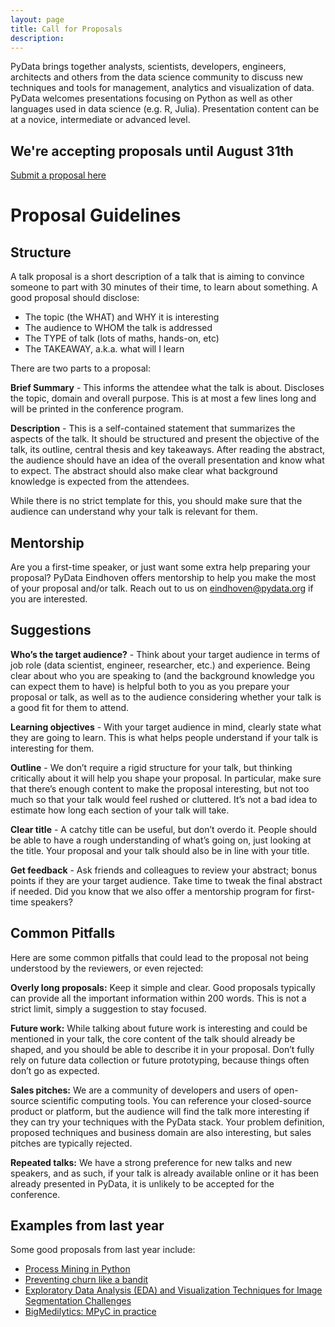 ```yaml
---
layout: page
title: Call for Proposals
description: 
---
```


PyData brings together analysts, scientists, developers, engineers, architects and others from the data science community
to discuss new techniques and tools for management, analytics and visualization of data. PyData welcomes presentations
focusing on Python as well as other languages used in data science (e.g. R, Julia). Presentation content can be at a novice, 
intermediate or advanced level.

## We're accepting proposals until August 31th

<a href="https://pydata.org/eindhoven2020/accounts/login/" target="_blank" class="button fit special">Submit a proposal here</a>

# Proposal Guidelines
## Structure
A talk proposal is a short description of a talk that is aiming to convince someone to part with 30 minutes of their time, 
to learn about something. A good proposal should disclose:

- The topic (the WHAT) and WHY it is interesting
- The audience to WHOM the talk is addressed
- The TYPE of talk (lots of maths, hands-on, etc)
- The TAKEAWAY, a.k.a. what will I learn

There are two parts to a proposal:

**Brief Summary** - This informs the attendee what the talk is about. Discloses the topic, domain and overall purpose. This is at most a few lines long and will be printed in the conference program.

**Description** - This is a self-contained statement that summarizes the aspects of the talk. It should be structured and present the objective of the talk, its outline, central thesis and key takeaways. After reading the abstract, the audience should have an idea of the overall presentation and know what to expect. The abstract should also make clear what background knowledge is expected from the attendees.

While there is no strict template for this, you should make sure that the audience can understand why your talk is relevant for them.

## Mentorship
Are you a first-time speaker, or just want some extra help preparing your proposal? PyData Eindhoven offers mentorship to help you make the most of your proposal and/or talk. Reach out to us on eindhoven@pydata.org if you are interested. 

## Suggestions
**Who’s the target audience?** - Think about your target audience in terms of job role (data scientist, engineer, researcher, etc.) and experience. Being clear about who you are speaking to (and the background knowledge you can expect them to have) is helpful both to you as you prepare your proposal or talk, as well as to the audience considering whether your talk is a good fit for them to attend.

**Learning objectives** - With your target audience in mind, clearly state what they are going to learn. This is what helps people understand if your talk is interesting for them.

**Outline** - We don’t require a rigid structure for your talk, but thinking critically about it will help you shape your proposal. In particular, make sure that there’s enough content to make the proposal interesting, but not too much so that your talk would feel rushed or cluttered. It’s not a bad idea to estimate how long each section of your talk will take.

**Clear title** - A catchy title can be useful, but don’t overdo it. People should be able to have a rough understanding of what’s going on, just looking at the title. Your proposal and your talk should also be in line with your title.

**Get feedback** - Ask friends and colleagues to review your abstract; bonus points if they are your target audience. Take time to tweak the final abstract if needed. Did you know that we also offer a mentorship program for first-time speakers?

## Common Pitfalls
Here are some common pitfalls that could lead to the proposal not being understood by the reviewers, or even rejected:

**Overly long proposals:** Keep it simple and clear. Good proposals typically can provide all the important information within 200 words. This is not a strict limit, simply a suggestion to stay focused.

**Future work:** While talking about future work is interesting and could be mentioned in your talk, the core content of the talk should already be shaped, and you should be able to describe it in your proposal. Don’t fully rely on future data collection or future prototyping, because things often don’t go as expected.

**Sales pitches:** We are a community of developers and users of open-source scientific computing tools. You can reference your closed-source product or platform, but the audience will find the talk more interesting if they can try your techniques with the PyData stack. Your problem definition, proposed techniques and business domain are also interesting, but sales pitches are typically rejected.

**Repeated talks:** We have a strong preference for new talks and new speakers, and as such, if your talk is already available online or it has been already presented in PyData, it is unlikely to be accepted for the conference.

## Examples from last year

Some good proposals from last year include:

- [Process Mining in Python](https://pydata.org/eindhoven2019/schedule/presentation/7/process-mining-in-python/)
- [Preventing churn like a bandit](https://pydata.org/eindhoven2019/schedule/presentation/16/preventing-churn-like-a-bandit/)
- [Exploratory Data Analysis (EDA) and Visualization Techniques for Image Segmentation Challenges](https://pydata.org/eindhoven2019/schedule/presentation/15/exploratory-data-analysis-eda-and-visualization-techniques-for-image-segmentation-challenges/)
- [BigMedilytics: MPyC in practice](https://pydata.org/eindhoven2019/schedule/presentation/18/bigmedilytics-mpyc-in-practice/)
